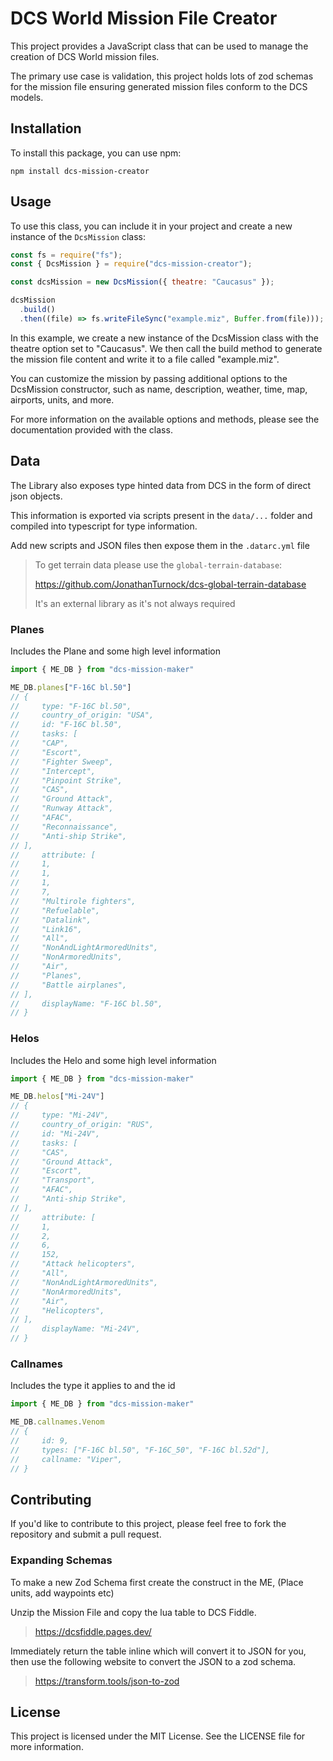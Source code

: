 # DCS World Mission File Creator

This project provides a JavaScript class that can be used to manage the creation of DCS World mission files.

The primary use case is validation, this project holds lots of zod schemas for the mission file ensuring generated mission files conform to the DCS models.

## Installation

To install this package, you can use npm:

```shell
npm install dcs-mission-creator
```

## Usage

To use this class, you can include it in your project and create a new instance of the `DcsMission` class:

```javascript
const fs = require("fs");
const { DcsMission } = require("dcs-mission-creator");

const dcsMission = new DcsMission({ theatre: "Caucasus" });

dcsMission
  .build()
  .then((file) => fs.writeFileSync("example.miz", Buffer.from(file)));
```

In this example, we create a new instance of the DcsMission class with the theatre option set to "Caucasus". We then call the build method to generate the mission file content and write it to a file called "example.miz".

You can customize the mission by passing additional options to the DcsMission constructor, such as name, description, weather, time, map, airports, units, and more.

For more information on the available options and methods, please see the documentation provided with the class.

## Data

The Library also exposes type hinted data from DCS in the form of direct json objects.

This information is exported via scripts present in the `data/...` folder and compiled into typescript for type information.

Add new scripts and JSON files then expose them in the `.datarc.yml` file

> To get terrain data please use the `global-terrain-database`:
> 
> https://github.com/JonathanTurnock/dcs-global-terrain-database
> 
> It's an external library as it's not always required

### Planes

Includes the Plane and some high level information

```ts
import { ME_DB } from "dcs-mission-maker"

ME_DB.planes["F-16C bl.50"] 
// {
//     type: "F-16C bl.50",
//     country_of_origin: "USA",
//     id: "F-16C bl.50",
//     tasks: [
//     "CAP",
//     "Escort",
//     "Fighter Sweep",
//     "Intercept",
//     "Pinpoint Strike",
//     "CAS",
//     "Ground Attack",
//     "Runway Attack",
//     "AFAC",
//     "Reconnaissance",
//     "Anti-ship Strike",
// ],
//     attribute: [
//     1,
//     1,
//     1,
//     7,
//     "Multirole fighters",
//     "Refuelable",
//     "Datalink",
//     "Link16",
//     "All",
//     "NonAndLightArmoredUnits",
//     "NonArmoredUnits",
//     "Air",
//     "Planes",
//     "Battle airplanes",
// ],
//     displayName: "F-16C bl.50",
// }
```

### Helos

Includes the Helo and some high level information

```ts
import { ME_DB } from "dcs-mission-maker"

ME_DB.helos["Mi-24V"]
// {
//     type: "Mi-24V",
//     country_of_origin: "RUS",
//     id: "Mi-24V",
//     tasks: [
//     "CAS",
//     "Ground Attack",
//     "Escort",
//     "Transport",
//     "AFAC",
//     "Anti-ship Strike",
// ],
//     attribute: [
//     1,
//     2,
//     6,
//     152,
//     "Attack helicopters",
//     "All",
//     "NonAndLightArmoredUnits",
//     "NonArmoredUnits",
//     "Air",
//     "Helicopters",
// ],
//     displayName: "Mi-24V",
// }
```

### Callnames

Includes the type it applies to and the id

```ts
import { ME_DB } from "dcs-mission-maker"

ME_DB.callnames.Venom
// {
//     id: 9,
//     types: ["F-16C bl.50", "F-16C_50", "F-16C bl.52d"],
//     callname: "Viper",
// }
```

## Contributing

If you'd like to contribute to this project, please feel free to fork the repository and submit a pull request.

### Expanding Schemas

To make a new Zod Schema first create the construct in the ME, (Place units, add waypoints etc)

Unzip the Mission File and copy the lua table to DCS Fiddle.

> https://dcsfiddle.pages.dev/

Immediately return the table inline which will convert it to JSON for you, 
then use the following website to convert the JSON to a zod schema.

> https://transform.tools/json-to-zod

## License

This project is licensed under the MIT License. See the LICENSE file for more information.